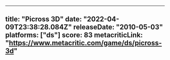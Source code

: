 
---
title: "Picross 3D"
date: "2022-04-09T23:38:28.084Z"
releaseDate: "2010-05-03"
platforms: ["ds"]
score: 83
metacriticLink: "https://www.metacritic.com/game/ds/picross-3d"
---
